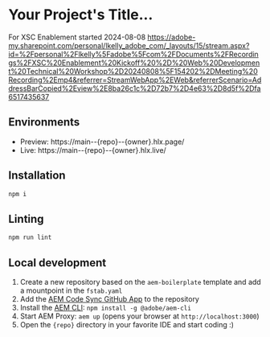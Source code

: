 # Your Project's Title...
For XSC Enablement started 2024-08-08
https://adobe-my.sharepoint.com/personal/lkelly_adobe_com/_layouts/15/stream.aspx?id=%2Fpersonal%2Flkelly%5Fadobe%5Fcom%2FDocuments%2FRecordings%2FXSC%20Enablement%20Kickoff%20%2D%20Web%20Development%20Technical%20Workshop%2D20240808%5F154202%2DMeeting%20Recording%2Emp4&referrer=StreamWebApp%2EWeb&referrerScenario=AddressBarCopied%2Eview%2E8ba26c1c%2D72b7%2D4e63%2D8d5f%2Dfa6517435637

## Environments
- Preview: https://main--{repo}--{owner}.hlx.page/
- Live: https://main--{repo}--{owner}.hlx.live/

## Installation

```sh
npm i
```

## Linting

```sh
npm run lint
```

## Local development

1. Create a new repository based on the `aem-boilerplate` template and add a mountpoint in the `fstab.yaml`
1. Add the [AEM Code Sync GitHub App](https://github.com/apps/aem-code-sync) to the repository
1. Install the [AEM CLI](https://github.com/adobe/helix-cli): `npm install -g @adobe/aem-cli`
1. Start AEM Proxy: `aem up` (opens your browser at `http://localhost:3000`)
1. Open the `{repo}` directory in your favorite IDE and start coding :)

